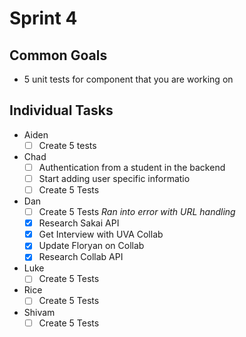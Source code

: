 # Sprint 4

## Common Goals

- 5 unit tests for component that you are working on

## Individual Tasks

- Aiden
  - [ ] Create 5 tests
- Chad
  - [ ] Authentication from a student in the backend
  - [ ] Start adding user specific informatio
  - [ ] Create 5 Tests
- Dan
  - [ ] Create 5 Tests  <i> Ran into error with URL handling</i>
  - [x] Research Sakai API
  - [x] Get Interview with UVA Collab
  - [x] Update Floryan on Collab 
  - [x] Research Collab API
- Luke
  - [ ] Create 5 Tests
- Rice
  - [ ] Create 5 Tests
- Shivam
  - [ ] Create 5 Tests
